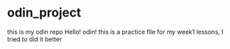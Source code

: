 # odin_project
this is my odin repo
Hello! odin!
this is a practice file for my week1 lessons, I tried to did it better 